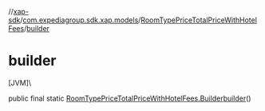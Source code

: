 //[xap-sdk](../../../index.md)/[com.expediagroup.sdk.xap.models](../index.md)/[RoomTypePriceTotalPriceWithHotelFees](index.md)/[builder](builder.md)

# builder

[JVM]\

public final static [RoomTypePriceTotalPriceWithHotelFees.Builder](-builder/index.md)[builder](builder.md)()
